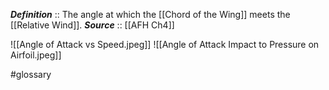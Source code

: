 ***Definition***    :: The angle at which the [[Chord of the Wing]] meets the [[Relative Wind]].
***Source***         :: [[AFH Ch4]]

![[Angle of Attack vs Speed.jpeg]]
![[Angle of Attack Impact to Pressure on Airfoil.jpeg]]

#glossary 